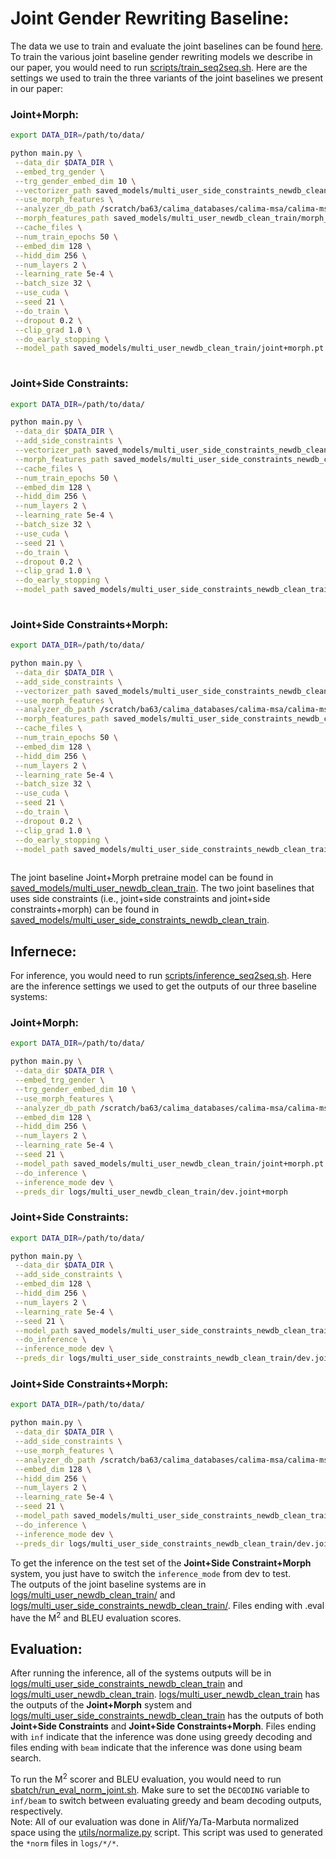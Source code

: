 # Joint Gender Rewriting Baseline:


The data we use to train and evaluate the joint baselines can be found [here](https://github.com/balhafni/gender-rewriting/tree/master/data/rewrite/apgc-v2.0/joint). 
To train the various joint baseline gender rewriting models we describe in our paper, you would need to run [scripts/train_seq2seq.sh](scripts/train_seq2seq.sh). Here are the settings we used to train the three variants of the joint baselines we present in our paper: <br/>

### Joint+Morph:

```bash
export DATA_DIR=/path/to/data/

python main.py \
 --data_dir $DATA_DIR \
 --embed_trg_gender \
 --trg_gender_embed_dim 10 \
 --vectorizer_path saved_models/multi_user_side_constraints_newdb_clean_train/vectorizer.json \
 --use_morph_features \
 --analyzer_db_path /scratch/ba63/calima_databases/calima-msa/calima-msa-s31_0.4.2.utf8.db.copy-mod \
 --morph_features_path saved_models/multi_user_newdb_clean_train/morph_features_top_1_analyses.json \
 --cache_files \
 --num_train_epochs 50 \
 --embed_dim 128 \
 --hidd_dim 256 \
 --num_layers 2 \
 --learning_rate 5e-4 \
 --batch_size 32 \
 --use_cuda \
 --seed 21 \
 --do_train \
 --dropout 0.2 \
 --clip_grad 1.0 \
 --do_early_stopping \
 --model_path saved_models/multi_user_newdb_clean_train/joint+morph.pt
 
```

### Joint+Side Constraints:

```bash
export DATA_DIR=/path/to/data/

python main.py \
 --data_dir $DATA_DIR \
 --add_side_constraints \
 --vectorizer_path saved_models/multi_user_side_constraints_newdb_clean_train/vectorizer.json \
 --morph_features_path saved_models/multi_user_side_constraints_newdb_clean_train/morph_features_top_1_analyses.json \
 --cache_files \
 --num_train_epochs 50 \
 --embed_dim 128 \
 --hidd_dim 256 \
 --num_layers 2 \
 --learning_rate 5e-4 \
 --batch_size 32 \
 --use_cuda \
 --seed 21 \
 --do_train \
 --dropout 0.2 \
 --clip_grad 1.0 \
 --do_early_stopping \
 --model_path saved_models/multi_user_side_constraints_newdb_clean_train/joint.pt
 
```


### Joint+Side Constraints+Morph:

```bash
export DATA_DIR=/path/to/data/

python main.py \
 --data_dir $DATA_DIR \
 --add_side_constraints \
 --vectorizer_path saved_models/multi_user_side_constraints_newdb_clean_train/vectorizer.json \
 --use_morph_features \
 --analyzer_db_path /scratch/ba63/calima_databases/calima-msa/calima-msa-s31_0.4.2.utf8.db.copy-mod \
 --morph_features_path saved_models/multi_user_side_constraints_newdb_clean_train/morph_features_top_1_analyses.json \
 --cache_files \
 --num_train_epochs 50 \
 --embed_dim 128 \
 --hidd_dim 256 \
 --num_layers 2 \
 --learning_rate 5e-4 \
 --batch_size 32 \
 --use_cuda \
 --seed 21 \
 --do_train \
 --dropout 0.2 \
 --clip_grad 1.0 \
 --do_early_stopping \
 --model_path saved_models/multi_user_side_constraints_newdb_clean_train/joint+morph.pt
 
```

The joint baseline Joint+Morph pretraine model can be found in [saved_models/multi_user_newdb_clean_train](saved_models/multi_user_newdb_clean_train). The two joint baselines that uses side constraints (i.e., joint+side constraints and joint+side constraints+morph) can be found in  [saved_models/multi_user_side_constraints_newdb_clean_train](saved_models/multi_user_side_constraints_newdb_clean_train).

## Infernece:
For inference, you would need to run [scripts/inference_seq2seq.sh](scripts/inference_seq2seq.sh). Here are the inference settings we used to get the outputs of our three baseline systems:

### Joint+Morph:
```bash
export DATA_DIR=/path/to/data/

python main.py \
 --data_dir $DATA_DIR \
 --embed_trg_gender \
 --trg_gender_embed_dim 10 \
 --use_morph_features \
 --analyzer_db_path /scratch/ba63/calima_databases/calima-msa/calima-msa-s31_0.4.2.utf8.db.copy-mod \
 --embed_dim 128 \
 --hidd_dim 256 \
 --num_layers 2 \
 --learning_rate 5e-4 \
 --seed 21 \
 --model_path saved_models/multi_user_newdb_clean_train/joint+morph.pt \
 --do_inference \
 --inference_mode dev \
 --preds_dir logs/multi_user_newdb_clean_train/dev.joint+morph
 ```
 
 ### Joint+Side Constraints:
```bash
export DATA_DIR=/path/to/data/

python main.py \
 --data_dir $DATA_DIR \
 --add_side_constraints \
 --embed_dim 128 \
 --hidd_dim 256 \
 --num_layers 2 \
 --learning_rate 5e-4 \
 --seed 21 \
 --model_path saved_models/multi_user_side_constraints_newdb_clean_train/joint.pt \
 --do_inference \
 --inference_mode dev \
 --preds_dir logs/multi_user_side_constraints_newdb_clean_train/dev.joint
 ```
 
 
### Joint+Side Constraints+Morph:
```bash
export DATA_DIR=/path/to/data/

python main.py \
 --data_dir $DATA_DIR \
 --add_side_constraints \
 --use_morph_features \
 --analyzer_db_path /scratch/ba63/calima_databases/calima-msa/calima-msa-s31_0.4.2.utf8.db.copy-mod \
 --embed_dim 128 \
 --hidd_dim 256 \
 --num_layers 2 \
 --learning_rate 5e-4 \
 --seed 21 \
 --model_path saved_models/multi_user_side_constraints_newdb_clean_train/joint+morph.pt \
 --do_inference \
 --inference_mode dev \
 --preds_dir logs/multi_user_side_constraints_newdb_clean_train/dev.joint+morph
 ```
 
 To get the inference on the test set of the **Joint+Side Constraint+Morph** system, you just have to switch the `inference_mode` from dev to test.</br>
 The outputs of the joint baseline systems are in [logs/multi_user_newdb_clean_train/](logs/multi_user_newdb_clean_train/) and [logs/multi_user_side_constraints_newdb_clean_train/](logs/multi_user_side_constraints_newdb_clean_train/). Files ending with .eval have the M<sup>2</sup> and BLEU evaluation scores.
 
 ## Evaluation:
After running the inference, all of the systems outputs will be in [logs/multi_user_side_constraints_newdb_clean_train](logs/multi_user_side_constraints_newdb_clean_train) and [logs/multi_user_newdb_clean_train](logs/multi_user_newdb_clean_train). [logs/multi_user_newdb_clean_train](logs/multi_user_newdb_clean_train) has the outputs of the **Joint+Morph** system and [logs/multi_user_side_constraints_newdb_clean_train](logs/multi_user_side_constraints_newdb_clean_train) has the outputs of both **Joint+Side Constraints** and **Joint+Side Constraints+Morph**. Files ending with `inf` indicate that the inference was done using greedy decoding and files ending with `beam` indicate that the inference was done using beam search.</br>

To run the M<sup>2</sup> scorer and BLEU evaluation, you would need to run [sbatch/run_eval_norm_joint.sh](sbatch/run_eval_norm_joint.sh). Make sure to set the `DECODING` variable to `inf/beam` to switch between evaluating greedy and beam decoding outputs, respectively.</br>
Note: All of our evaluation was done in Alif/Ya/Ta-Marbuta normalized space using the [utils/normalize.py](utils/normalize.py) script. This script was used to generated the `*norm` files in `logs/*/*`.

